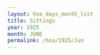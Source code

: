 ```yaml
---
layout: hoa_days_month_list
title: Sittings
year: 1925
month: JUNE
permalink: /hoa/1925/Jun
---
```

